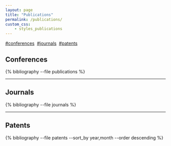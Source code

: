 ```yaml
---
layout: page
title: "Publications"
permalink: /publications/
custom_css:
    - styles_publications
---
```



<div class="container-publications"></div>
<main>
   <section class="navbar-section">
        <div class="c-article__footer u-clearfix"> 
            <div class="c-article__tag">
                <a href="#conferences">#conferences</a>&nbsp;
                <a href="#journals">#journals</a>&nbsp;
                <a href="#patents">#patents</a>
            </div>
        </div>
    </section>
    <section class="publication-section">
        <a id="conferences">
            <h2 class="highlight">Conferences</h2>
        </a>
        {% bibliography --file publications %}
        <hr class="publication-section">        
    </section> 
    <section class="publication-section">
        <a id="journals">
            <h2 class="highlight">Journals</h2>
        </a>
                {% bibliography --file journals %}
        <hr class="publication-section">        
    </section>
    <section class="publication-section">
        <a id="patents">
            <h2 class="highlight">Patents</h2>
        </a>
            {% bibliography --file patents --sort_by year,month --order descending %}
    </section> 
    
    

</main>


